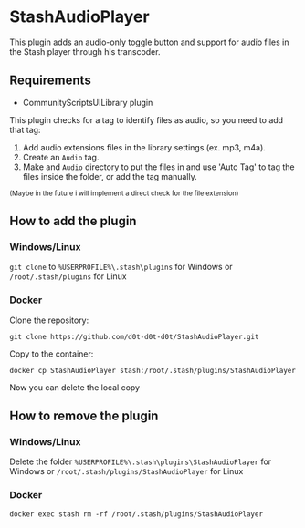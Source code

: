 # StashAudioPlayer
This plugin adds an audio-only toggle button and support for audio files in the Stash player through hls transcoder.


## Requirements
- CommunityScriptsUILibrary plugin


This plugin checks for a tag to identify files as audio, so you need to add that tag:
1) Add audio extensions files in the library settings (ex. mp3, m4a).
2) Create an `Audio` tag.
3) Make and `Audio` directory to put the files in and use 'Auto Tag' to tag the files inside the folder, or add the tag manually.

<sup>(Maybe in the future i will implement a direct check for the file extension)</sup>

## How to add the plugin
### Windows/Linux
`git clone` to `%USERPROFILE%\.stash\plugins` for Windows or `/root/.stash/plugins` for Linux

### Docker
Clone the repository:
```
git clone https://github.com/d0t-d0t-d0t/StashAudioPlayer.git
```
Copy to the container:
```
docker cp StashAudioPlayer stash:/root/.stash/plugins/StashAudioPlayer
```
Now you can delete the local copy

## How to remove the plugin

### Windows/Linux
Delete the folder `%USERPROFILE%\.stash\plugins\StashAudioPlayer` for Windows or `/root/.stash/plugins/StashAudioPlayer` for Linux

### Docker
```
docker exec stash rm -rf /root/.stash/plugins/StashAudioPlayer
```
